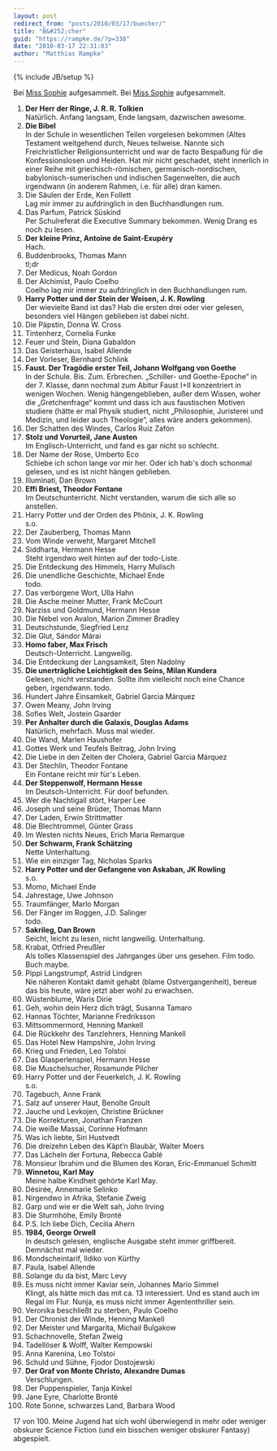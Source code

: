 ```yaml
---
layout: post
redirect_from: "posts/2010/03/17/buecher/"
title: "B&#252;cher"
guid: "https://rampke.de/?p=338"
date: "2010-03-17 22:31:03"
author: "Matthias Rampke"
---
```

{% include JB/setup %}

Bei <a href="http://miss-sophie.eu/2010/03/17/das-listenbuchlein/">Miss Sophie</a> aufgesammelt.
Bei <a href="http://miss-sophie.eu/2010/03/17/das-listenbuchlein/">Miss Sophie</a> aufgesammelt.

<ol>
<li><strong>Der Herr der Ringe, J. R. R. Tolkien</strong><br  /> Nat&uuml;rlich. Anfang langsam, Ende langsam, dazwischen awesome.
</li><li><strong>Die Bibel</strong><br  /> In der Schule in wesentlichen Teilen vorgelesen bekommen (Altes Testament weitgehend durch, Neues teilweise. Nannte sich Freichristlicher Religionsunterricht und war de facto Bespa&szlig;ung f&uuml;r die Konfessionslosen und Heiden. Hat mir nicht geschadet, steht innerlich in einer Reihe mit griechisch-r&ouml;mischen, germanisch-nordischen, babylonisch-sumerischen und indischen Sagenwelten, die auch irgendwann (in anderem Rahmen, i.e. f&uuml;r alle) dran kamen.</li>
<li>Die S&auml;ulen der Erde, Ken Follett<br  /> Lag mir immer zu aufdringlich in den Buchhandlungen rum.</li>
<li>Das Parfum, Patrick S&uuml;skind<br  /> Per Schulreferat die Executive Summary bekommen. Wenig Drang es noch zu lesen.</li>
<li><strong>Der kleine Prinz, Antoine de Saint-Exup&eacute;ry</strong><br  /> Hach.</li>
<li>Buddenbrooks, Thomas Mann<br  /> tl;dr</li>
<li>Der Medicus, Noah Gordon</li>
<li>Der Alchimist, Paulo Coelho<br  /> Coelho lag mir immer zu aufdringlich in den Buchhandlungen rum.</li>
<li><strong>Harry Potter und der Stein der Weisen, J. K. Rowling</strong><br  /> Der wievielte Band ist das? Hab die ersten drei oder vier gelesen, besonders viel H&auml;ngen geblieben ist dabei nicht.</li>
<li>Die P&auml;pstin, Donna W. Cross</li>
<li>Tintenherz, Cornelia Funke</li>
<li>Feuer und Stein, Diana Gabaldon</li>
<li>Das Geisterhaus, Isabel Allende</li>
<li>Der Vorleser, Bernhard Schlink</li>
<li><strong>Faust. Der Trag&ouml;die erster Teil, Johann Wolfgang von Goethe</strong><br  /> In der Schule. Bis. Zum. Erbrechen. &bdquo;Schiller- und Goethe-Epoche&ldquo; in der 7. Klasse, dann nochmal zum Abitur Faust I+II konzentriert in wenigen Wochen. Wenig h&auml;ngengeblieben, au&szlig;er dem Wissen, woher die &bdquo;Gretchenfrage&ldquo; kommt und dass ich aus faustischen Motiven studiere (h&auml;tte er mal Physik studiert, nicht &bdquo;Philosophie, Juristerei und Medizin, und leider auch Theologie&ldquo;, alles w&auml;re anders gekommen).</li>
<li>Der Schatten des Windes, Carlos Ruiz Zaf&oacute;n</li>
<li><strong>Stolz und Vorurteil, Jane Austen</strong><br  /> Im Englisch-Unterricht, und fand es gar nicht so schlecht.</li>
<li>Der Name der Rose, Umberto Eco<br  /> Schiebe ich schon lange vor mir her. Oder ich hab's doch schonmal gelesen, und es ist nicht h&auml;ngen geblieben.</li>
<li>Illuminati, Dan Brown</li>
<li><strong>Effi Briest, Theodor Fontane</strong><br  /> Im Deutschunterricht. Nicht verstanden, warum die sich alle so anstellen.</li>
<li>Harry Potter und der Orden des Ph&ouml;nix, J. K. Rowling<br  /> s.o.</li>
<li>Der Zauberberg, Thomas Mann</li>
<li>Vom Winde verweht, Margaret Mitchell</li>
<li>Siddharta, Hermann Hesse<br  /> Steht irgendwo weit hinten auf der todo-Liste.</li>
<li>Die Entdeckung des Himmels, Harry Mulisch</li>
<li>Die unendliche Geschichte, Michael Ende<br  /> todo.</li>
<li>Das verborgene Wort, Ulla Hahn</li>
<li>Die Asche meiner Mutter, Frank McCourt</li>
<li>Narziss und Goldmund, Hermann Hesse</li>
<li>Die Nebel von Avalon, Marion Zimmer Bradley</li>
<li>Deutschstunde, Siegfried Lenz</li>
<li>Die Glut, S&aacute;ndor M&aacute;rai</li>
<li><strong>Homo faber, Max Frisch</strong><br  /> Deutsch-Unterricht. Langweilig.</li>
<li>Die Entdeckung der Langsamkeit, Sten Nadolny</li>
<li><strong>Die unertr&auml;gliche Leichtigkeit des Seins, Milan Kundera</strong><br  /> Gelesen, nicht verstanden. Sollte ihm vielleicht noch eine Chance geben, irgendwann. todo.</li>
<li>Hundert Jahre Einsamkeit, Gabriel Garcia M&aacute;rquez</li>
<li>Owen Meany, John Irving</li>
<li>Sofies Welt, Jostein Gaarder</li>
<li><strong>Per Anhalter durch die Galaxis, Douglas Adams</strong><br  /> Nat&uuml;rlich, mehrfach. Muss mal wieder.</li>
<li>Die Wand, Marlen Haushofer</li>
<li>Gottes Werk und Teufels Beitrag, John Irving</li>
<li>Die Liebe in den Zeiten der Cholera, Gabriel Garcia M&aacute;rquez</li>
<li>Der Stechlin, Theodor Fontane<br  /> Ein Fontane reicht mir f&uuml;r's Leben.</li>
<li><strong>Der Steppenwolf, Hermann Hesse</strong><br  /> Im Deutsch-Unterricht. F&uuml;r doof befunden. </li>
<li>Wer die Nachtigall st&ouml;rt, Harper Lee</li>
<li>Joseph und seine Br&uuml;der, Thomas Mann</li>
<li>Der Laden, Erwin Strittmatter</li>
<li>Die Blechtrommel, G&uuml;nter Grass</li>
<li>Im Westen nichts Neues, Erich Maria Remarque</li>
<li><strong>Der Schwarm, Frank Sch&auml;tzing</strong><br  /> Nette Unterhaltung.</li>
<li>Wie ein einziger Tag, Nicholas Sparks</li>
<li><strong>Harry Potter und der Gefangene von Askaban, JK Rowling</strong><br  /> s.o.</li>
<li>Momo, Michael Ende</li>
<li>Jahrestage, Uwe Johnson</li>
<li>Traumf&auml;nger, Marlo Morgan</li>
<li>Der F&auml;nger im Roggen, J.D. Salinger<br  /> todo.</li>
<li><strong>Sakrileg, Dan Brown</strong><br  /> Seicht, leicht zu lesen, nicht langweilig. Unterhaltung.</li>
<li>Krabat, Otfried Preu&szlig;ler<br  /> Als tolles Klassenspiel des Jahrganges &uuml;ber uns gesehen. Film todo. Buch maybe.</li>
<li>Pippi Langstrumpf, Astrid Lindgren<br  /> Nie n&auml;heren Kontakt damit gehabt (blame Ostvergangenheit), bereue das bis heute, w&auml;re jetzt aber wohl zu erwachsen.</li>
<li>W&uuml;stenblume, Waris Dirie</li>
<li>Geh, wohin dein Herz dich tr&auml;gt, Susanna Tamaro</li>
<li>Hannas T&ouml;chter, Marianne Fredriksson</li>
<li>Mittsommermord, Henning Mankell</li>
<li>Die R&uuml;ckkehr des Tanzlehrers, Henning Mankell</li>
<li>Das Hotel New Hampshire, John Irving</li>
<li>Krieg und Frieden, Leo Tolstoi</li>
<li>Das Glasperlenspiel, Hermann Hesse</li>
<li>Die Muschelsucher, Rosamunde Pilcher</li>
<li>Harry Potter und der Feuerkelch, J. K. Rowling<br  /> s.o.</li>
<li>Tagebuch, Anne Frank</li>
<li>Salz auf unserer Haut, Beno&icirc;te Groult</li>
<li>Jauche und Levkojen, Christine Br&uuml;ckner</li>
<li>Die Korrekturen, Jonathan Franzen</li>
<li>Die wei&szlig;e Massai, Corinne Hofmann</li>
<li>Was ich liebte, Siri Hustvedt</li>
<li>Die dreizehn Leben des K&auml;pt&rsquo;n Blaub&auml;r, Walter Moers</li>
<li>Das L&auml;cheln der Fortuna, Rebecca Gabl&eacute;</li>
<li>Monsieur Ibrahim und die Blumen des Koran, Eric-Emmanuel Schmitt</li>
<li><strong>Winnetou, Karl May</strong><br  /> Meine halbe Kindheit geh&ouml;rte Karl May.</li>

<li>D&eacute;sir&eacute;e, Annemarie Selinko</li>
<li>Nirgendwo in Afrika, Stefanie Zweig</li>
<li>Garp und wie er die Welt sah, John Irving</li>
<li>Die Sturmh&ouml;he, Emily Bront&euml;</li>
<li>P.S. Ich liebe Dich, Cecilia Ahern</li>
<li><strong>1984, George Orwell</strong><br  /> In deutsch gelesen, englische Ausgabe steht immer griffbereit. Demn&auml;chst mal wieder.</li>
<li>Mondscheintarif, Ildiko von K&uuml;rthy</li>
<li>Paula, Isabel Allende</li>
<li>Solange du da bist, Marc Levy</li>
<li>Es muss nicht immer Kaviar sein, Johannes Mario Simmel<br  /> Klingt, als h&auml;tte mich das mit ca. 13 interessiert. Und es stand auch im Regal im Flur. Nunja, es muss nicht immer Agententhriller sein.</li>
<li>Veronika beschlie&szlig;t zu sterben, Paulo Coelho</li>
<li>Der Chronist der Winde, Henning Mankell</li>
<li>Der Meister und Margarita, Michail Bulgakow</li>
<li>Schachnovelle, Stefan Zweig</li>
<li>Tadell&ouml;ser &amp; Wolff, Walter Kempowski</li>
<li>Anna Karenina, Leo Tolstoi</li>
<li>Schuld und S&uuml;hne, Fjodor Dostojewski</li>
<li><strong>Der Graf von Monte Christo, Alexandre Dumas</strong><br  /> Verschlungen.</li>
<li>Der Puppenspieler, Tanja Kinkel</li>
<li>Jane Eyre, Charlotte Bront&euml;</li>
<li>Rote Sonne, schwarzes Land, Barbara Wood</li>
</ol>

17 von 100. Meine Jugend hat sich wohl &uuml;berwiegend in mehr oder weniger obskurer Science Fiction (und ein bisschen weniger obskurer Fantasy) abgespielt.


